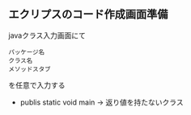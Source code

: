 ## エクリプスのコード作成画面準備


javaクラス入力画面にて

    パッケージ名
    クラス名
    メソッドスタブ

を任意で入力する

- publis static void main → 返り値を持たないクラス
